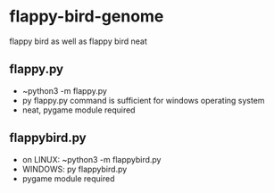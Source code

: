 # flappy-bird-genome

flappy bird as well as flappy bird neat

## flappy.py

- ~python3 -m flappy.py
- py flappy.py command is sufficient for windows operating system
- neat, pygame module required

## flappybird.py

- on LINUX: ~python3 -m flappybird.py
- WINDOWS: py flappybird.py
- pygame module required

